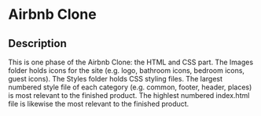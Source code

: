 # Airbnb Clone

## Description

This is one phase of the Airbnb Clone: the HTML and CSS part. The Images folder holds icons for the site (e.g. logo, bathroom icons, bedroom icons, guest icons). The Styles folder holds CSS styling files. The largest numbered style file of each category (e.g. common, footer, header, places) is most relevant to the finished product. The highlest numbered index.html file is likewise the most relevant to the finished product.
